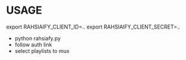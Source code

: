 # USAGE
export RAHSIAIFY_CLIENT_ID=..
export RAHSIAIFY_CLIENT_SECRET=..

* python rahsiafy.py
* follow auth link
* select playlists to mux

